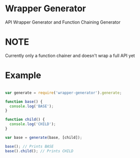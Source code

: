 # Wrapper Generator

API Wrapper Generator and Function Chaining Generator

# NOTE

Currently only a function chainer and doesn't wrap a full API yet

# Example

```javascript

var generate = require('wrapper-generator').generate;

function base() {
  console.log('BASE');
}

function child() {
  console.log('CHILD');
}

var base = generate(base, [child]);

base(); // Prints BASE
base().child(); // Prints CHILD


```

